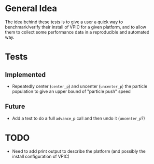 # General Idea

The idea behind these tests is to give a user a quick way to benchmark/verify
their install of VPIC for a given platform, and to allow them to collect some
performance data in a reproducible and automated way.

# Tests

## Implemented

- Repeatedly center (`center_p`) and uncenter (`uncenter_p`) the particle
population to give an upper bound of "particle push" speed

## Future

- Add a test to do a full `advance_p` call and then undo it (`uncenter_p`?)

# TODO 

- Need to add print output to describe the platform (and possibly the install
        configuration of VPIC)

